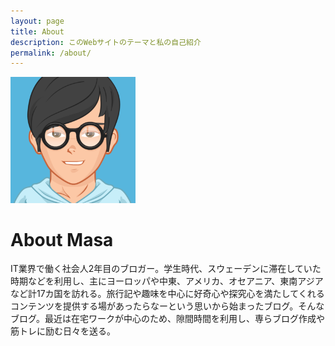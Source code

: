 ```yaml
---
layout: page
title: About
description: このWebサイトのテーマと私の自己紹介
permalink: /about/
---
```


<img class="img-rounded" src="/assets/img/uploads/profile.png" alt="マー" width="200">

# About Masa

IT業界で働く社会人2年目のブロガー。学生時代、スウェーデンに滞在していた時期などを利用し、主にヨーロッパや中東、アメリカ、オセアニア、東南アジアなど計17カ国を訪れる。旅行記や趣味を中心に好奇心や探究心を満たしてくれるコンテンツを提供する場があったらなーという思いから始まったブログ。そんなブログ。最近は在宅ワークが中心のため、隙間時間を利用し、専らブログ作成や筋トレに励む日々を送る。